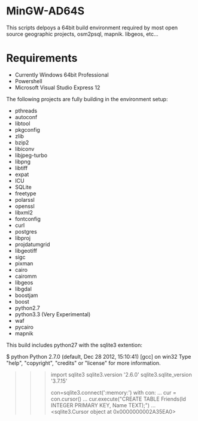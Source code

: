 MinGW-AD64S
===========

This scripts delpoys a 64bit build environment required by most open source geographic projects, osm2psql, mapnik. libgeos, etc...

Requirements
============

* Currently Windows 64bit Professional
* Powershell
* Microsoft Visual Studio Express 12

The following projects are fully building in the environment setup:

* pthreads
* autoconf
* libtool
* pkgconfig
* zlib
* bzip2
* libiconv
* libjpeg-turbo
* libpng
* libtiff
* expat
* ICU
* SQLite
* freetype
* polarssl
* openssl
* libxml2
* fontconfig
* curl
* postgres
* libproj
* projdatumgrid
* libgeotiff
* sigc
* pixman
* cairo
* cairomm
* libgeos
* libgdal
* boostjam
* boost
* python2.7
* python3.3 (Very Experimental)
* waf
* pycairo
* mapnik

This build includes python27 with the sqlite3 extention:

$ python
Python 2.7.0 (default, Dec 28 2012, 15:10:41) [gcc] on win32
Type "help", "copyright", "credits" or "license" for more information.
>>> import sqlite3
>>> sqlite3.version
'2.6.0'
>>> sqlite3.sqlite_version
'3.7.15'
>>>
>>> con=sqlite3.connect(':memory:')
>>> with con:
...     cur = con.cursor()
...     cur.execute("CREATE TABLE Friends(Id INTEGER PRIMARY KEY, Name TEXT);")
...
<sqlite3.Cursor object at 0x0000000002A35EA0>

